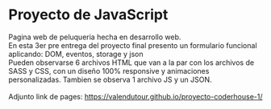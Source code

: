 # Proyecto de JavaScript
Pagina web de peluqueria hecha en desarrollo web.
<br>
En esta 3er pre entrega del proyecto final presento un formulario funcional aplicando: DOM, eventos, storage y json
<br>
Pueden observarse 6 archivos HTML que van a la par con los archivos de SASS y CSS, con un diseño 100% responsive y animaciones personalizadas. Tambien se observa 1 archivo JS y un JSON.
<br><br>
Adjunto link de pages: https://valendutour.github.io/proyecto-coderhouse-1/
